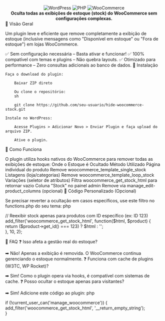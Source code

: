 <div align="center"> <img src="https://img.shields.io/badge/WordPress-%23117AC9.svg?style=for-the-badge&logo=WordPress&logoColor=white" alt="WordPress" /> <img src="https://img.shields.io/badge/PHP-777BB4?style=for-the-badge&logo=php&logoColor=white" alt="PHP" /> <img src="https://img.shields.io/badge/WooCommerce-96588A?style=for-the-badge&logo=WooCommerce&logoColor=white" alt="WooCommerce" /> <br /> <strong>Oculta todas as exibições de estoque (stock) do WooCommerce sem configurações complexas.</strong> </div>
📌 Visão Geral

Um plugin leve e eficiente que remove completamente a exibição de estoque (inclusive mensagens como "Disponível em estoque" ou "Fora de estoque") em lojas WooCommerce.

✅ Sem configuração necessária – Basta ativar e funcionar!
✅ 100% compatível com temas e plugins – Não quebra layouts.
✅ Otimizado para performance – Zero consultas adicionais ao banco de dados.
🚀 Instalação

    Faça o download do plugin:

        Baixar ZIP direto

        Ou clone o repositório:
        sh

        git clone https://github.com/seu-usuario/hide-woocommerce-stock.git

    Instale no WordPress:

        Acesse Plugins > Adicionar Novo > Enviar Plugin e faça upload do arquivo ZIP.

        Ative o plugin.

🔧 Como Funciona

O plugin utiliza hooks nativos do WooCommerce para remover todas as exibições de estoque:
Onde o Estoque é Ocultado	Método Utilizado
Página individual do produto	Remove woocommerce_template_single_stock
Listagens (loja/categorias)	Remove woocommerce_template_loop_stock
Variações (seletor de atributos)	Filtra woocommerce_get_stock_html para retornar vazio
Coluna "Stock" no painel admin	Remove via manage_edit-product_columns (opcional)
📝 Código Personalizado (Opcional)

Se precisar reverter a ocultação em casos específicos, use este filtro no functions.php do seu tema:
php

// Reexibir stock apenas para produtos com ID específico (ex: ID 123)  
add_filter('woocommerce_get_stock_html', function($html, $product) {  
    return ($product->get_id() === 123) ? $html : '';  
}, 10, 2);  

📌 FAQ
❓ Isso afeta a gestão real do estoque?

➡ Não! Apenas a exibição é removida. O WooCommerce continua gerenciando o estoque normalmente.
❓ Funciona com cache de plugins (W3TC, WP Rocket)?

➡ Sim! Como o plugin opera via hooks, é compatível com sistemas de cache.
❓ Posso ocultar o estoque apenas para visitantes?

➡ Sim! Adicione este código ao plugin:
php

if (!current_user_can('manage_woocommerce')) {  
    add_filter('woocommerce_get_stock_html', '__return_empty_string');  
}  
